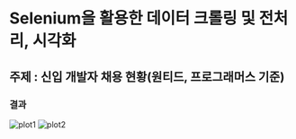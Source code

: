 # Selenium을 활용한 데이터 크롤링 및 전처리, 시각화
## 주제 : 신입 개발자 채용 현황(원티드, 프로그래머스 기준)
### 결과
![plot1](https://github.com/JaeMin1130/Python/assets/98063854/9d1ea6f4-ff82-400a-995c-947559056654)
![plot2](https://github.com/JaeMin1130/Python/assets/98063854/59802805-ce7b-47fd-96b3-f170a233a2ea)
